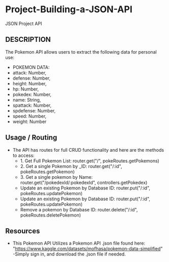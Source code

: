 # Project-Building-a-JSON-API

JSON Project API

## DESCRIPTION

The Pokemon API allows users to extract the following data for personal use:

- POKEMON DATA:
- attack: Number,
- defense: Number,
- height: Number,
- hp: Number,
- pokedex: Number,
- name: String,
- spattack: Number,
- spdefense: Number,
- speed: Number,
- weight: Number

## Usage / Routing

- The API has routes for full CRUD functionality and here are the methods to access:
  <ul> 
  <li> 1. Get Full Pokemon List: router.get("/", pokeRoutes.getPokemons)</li>
  <li> 2. Get a single Pokemon by _ID: router.get("/:id", pokeRoutes.getPokemon)</li>
  <li> 3. Get a single pokemon by Name: router.get("/pokedexId/:pokedexId", controllers.getPokedex)</li>
  <li> Update an existing Pokemon by Database ID: router.put("/:id", pokeRoutes.updatePokemon)
  <li> Update an existing Pokemon by Database ID: router.put("/:id", pokeRoutes.updatePokemon)</li>
  <li> Remove a pokemon by Database ID: router.delete("/:id", pokeRoutes.deletePokemon)</li>
  </ul>

## Resources

- This Pokemon API Utilizes a Pokemon API .json file found here:
  "https://www.kaggle.com/datasets/mofhasa/pokemon-data-simplified"
  -Simply sign in, and download the .json file if needed.
